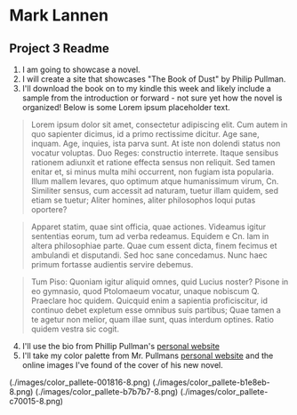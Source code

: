 # Mark Lannen
## Project 3 Readme
1. I am going to showcase a novel.
2. I will create a site that showcases "The Book of Dust" by Philip Pullman.
3. I'll download the book on to my kindle this week and likely include a sample from the introduction or forward - not sure yet how the novel is organized! Below is some Lorem ipsum placeholder text.

>Lorem ipsum dolor sit amet, consectetur adipiscing elit. Cum autem in quo sapienter dicimus, id a primo rectissime dicitur. Age sane, inquam. Age, inquies, ista parva sunt. At iste non dolendi status non vocatur voluptas. Duo Reges: constructio interrete. Itaque sensibus rationem adiunxit et ratione effecta sensus non reliquit. Sed tamen enitar et, si minus multa mihi occurrent, non fugiam ista popularia. Illum mallem levares, quo optimum atque humanissimum virum, Cn. Similiter sensus, cum accessit ad naturam, tuetur illam quidem, sed etiam se tuetur; Aliter homines, aliter philosophos loqui putas oportere?

>Apparet statim, quae sint officia, quae actiones. Videamus igitur sententias eorum, tum ad verba redeamus. Equidem e Cn. Iam in altera philosophiae parte. Quae cum essent dicta, finem fecimus et ambulandi et disputandi. Sed hoc sane concedamus. Nunc haec primum fortasse audientis servire debemus.

>Tum Piso: Quoniam igitur aliquid omnes, quid Lucius noster? Pisone in eo gymnasio, quod Ptolomaeum vocatur, unaque nobiscum Q. Praeclare hoc quidem. Quicquid enim a sapientia proficiscitur, id continuo debet expletum esse omnibus suis partibus; Quae tamen a te agetur non melior, quam illae sunt, quas interdum optines. Ratio quidem vestra sic cogit.

4. I'll use the bio from Phillip Pullman's [personal website](http://www.philip-pullman.com/about)
5. I'll take my color palette from Mr. Pullmans [personal website](http://www.philip-pullman.com/about) and the online images I've found of the cover of his new novel.

(./images/color_pallete-001816-8.png) (./images/color_pallete-b1e8eb-8.png) (./images/color_pallete-b7b7b7-8.png) (./images/color_pallete-c70015-8.png)
